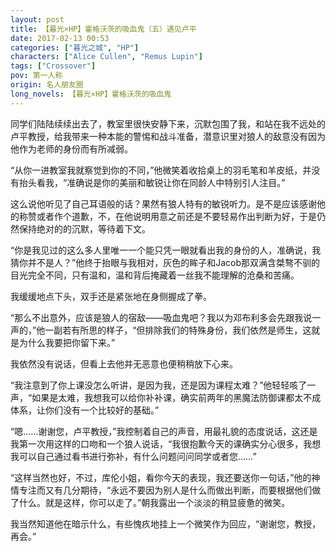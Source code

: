 ```yaml
---
layout: post
title: 【暮光×HP】霍格沃茨的吸血鬼（五）遇见卢平
date: 2017-02-13 00:53
categories: ["暮光之城", "HP"]
characters: ["Alice Cullen", "Remus Lupin"]
tags: ["Crossover"]
pov: 第一人称
origin: 名人朋友圈
long_novels: 【暮光×HP】霍格沃茨的吸血鬼
---
```


同学们陆陆续续出去了，教室里很快安静下来，沉默包围了我，和站在我不远处的卢平教授，给我带来一种本能的警惕和战斗准备，潜意识里对狼人的敌意没有因为他作为老师的身份而有所减弱。

“从你一进教室我就察觉到你的不同，”他微笑着收拾桌上的羽毛笔和羊皮纸，并没有抬头看我，“准确说是你的美丽和敏锐让你在同龄人中特别引人注目。”

这么说他听见了自己耳语般的话？果然有狼人特有的敏锐听力。是不是应该感谢他的称赞或者作个道歉，不，在他说明用意之前还是不要轻易作出判断为好，于是仍然保持绝对的的沉默，等待着下文。

“你是我见过的这么多人里唯一一个能只凭一眼就看出我的身份的人，准确说，我猜你并不是人？”他终于抬眼与我相对，灰色的眸子和Jacob那双满含桀骜不驯的目光完全不同，只有温和，温和背后掩藏着一丝我不能理解的沧桑和苦痛。

我缓缓地点下头，双手还是紧张地在身侧握成了拳。

“那么不出意外，应该是狼人的宿敌——吸血鬼吧？我以为邓布利多会先跟我说一声的，”他一副若有所思的样子，“但排除我们的特殊身份，我们依然是师生，这就是为什么我要把你留下来。”

我依然没有说话，但看上去他并无恶意也便稍稍放下心来。

“我注意到了你上课没怎么听讲，是因为我，还是因为课程太难？”他轻轻咳了一声，“如果是太难，我想我可以给你补补课，确实前两年的黑魔法防御课都太不成体系，让你们没有一个比较好的基础。”

“嗯……谢谢您，卢平教授，”我控制着自己的声音，用最礼貌的态度说话，这还是我第一次用这样的口吻和一个狼人说话，“我很抱歉今天的课确实分心很多，我想我可以自己通过看书进行弥补，有什么问题问问同学或者您……”

“这样当然也好，不过，库伦小姐，看你今天的表现，我还要送你一句话，”他的神情专注而又有几分期待，“永远不要因为别人是什么而做出判断，而要根据他们做了什么。就是这样，你可以走了。”朝我露出一个淡淡的稍显疲惫的微笑。

我当然知道他在暗示什么，有些愧疚地挂上一个微笑作为回应，“谢谢您，教授，再会。”
